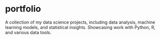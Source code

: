 # portfolio
A collection of my data science projects, including data analysis, machine learning models, and statistical insights. Showcasing work with Python, R, and various data tools.
